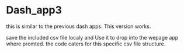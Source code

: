 # Dash_app3

this is similar to  the previous dash apps. This version works.

save the included csv file localy and Use it to drop into the wepage app where promted. the code caters for this specific csv file structure.

